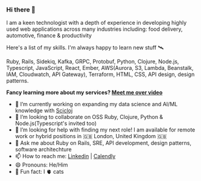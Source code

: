 ### Hi there 👋

I am a keen technologist with a depth of experience in developing highly used web applications across many industries including: food delivery, automotive, finance & productivity

Here's a list of my skills. I'm always happy to learn new stuff 🛰️

Ruby, Rails, Sidekiq, Kafka, GRPC, Protobuf, Python, Clojure, Node.js, Typescript, JavaScript, React, Ember, AWS(Aurora, S3, Lambda, Beanstalk, IAM, Cloudwatch, API Gateway), Terraform, HTML, CSS, API design, design patterns.

**Fancy learning more about my services? [Meet me over video](https://calendly.com/mariojgintili/30min)**

- 🔭 I’m currently working on expanding my data science and AI/ML knowledge with [Scicloj](https://scicloj.github.io/)
- 👯 I’m looking to collaborate on OSS Ruby, Clojure, Python & Node.js(Typescript's invited too)
- 🤔 I’m looking for help with finding my next role! I am available for remote work or hybrid positions in 🇬🇧 London, United Kingdom 🇬🇧
- 💬 Ask me about Ruby on Rails, SRE, API development, design patterns, software architechture
- 📫 How to reach me: [Linkedin](https://www.linkedin.com/in/mario-gintili-software-engineer/) | [Calendly](https://calendly.com/mariojgintili/30min)
- 😄 Pronouns: He/Him
- 🤩 Fun fact: I 🫀 cats
